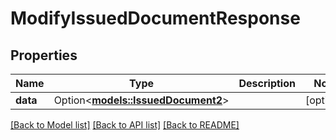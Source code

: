 # ModifyIssuedDocumentResponse

## Properties

Name | Type | Description | Notes
------------ | ------------- | ------------- | -------------
**data** | Option<[**models::IssuedDocument2**](IssuedDocument_2.md)> |  | [optional]

[[Back to Model list]](../README.md#documentation-for-models) [[Back to API list]](../README.md#documentation-for-api-endpoints) [[Back to README]](../README.md)


